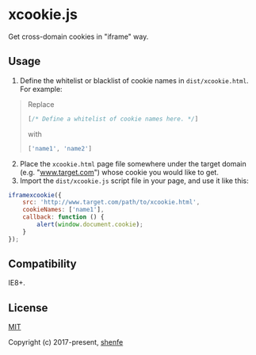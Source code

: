 # xcookie.js
Get cross-domain cookies in "iframe" way.

## Usage
1. Define the whitelist or blacklist of cookie names in `dist/xcookie.html`. For example:
  > Replace
  > ```js
  > [/* Define a whitelist of cookie names here. */]
  > ```
  > with
  > ```js
  > ['name1', 'name2']
  > ```
2. Place the `xcookie.html` page file somewhere under the target domain (e.g. "www.target.com") whose cookie you would like to get.
3. Import the `dist/xcookie.js` script file in your page, and use it like this:
  ```js
  iframexcookie({
      src: 'http://www.target.com/path/to/xcookie.html',
      cookieNames: ['name1'],
      callback: function () {
          alert(window.document.cookie);
      }
  });
  ```

## Compatibility
IE8+.

## License
[MIT](http://opensource.org/licenses/MIT)

Copyright (c) 2017-present, [shenfe](https://github.com/shenfe)
